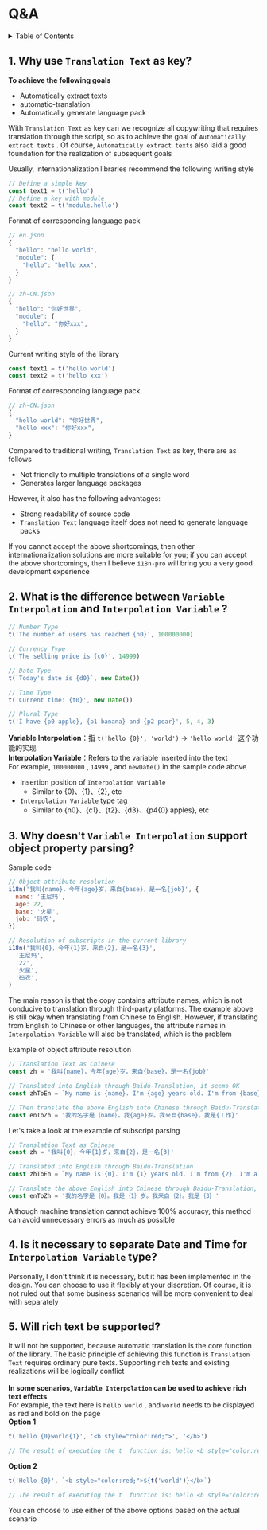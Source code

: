 
# Q&A

<details >
  <summary>Table of Contents</summary>

  &emsp;&emsp;[1. Why use  `Translation Text`  as key?](#1-why-use--translation-text--as-key)<br/>
  &emsp;&emsp;[2. What is the difference between  `Variable Interpolation`  and  `Interpolation Variable` ?](#2-what-is-the-difference-between--variable-interpolation--and--interpolation-variable-)<br/>
  &emsp;&emsp;[3. Why doesn't  `Variable Interpolation`  support object property parsing?](#3-why-doesnt--variable-interpolation--support-object-property-parsing)<br/>
  &emsp;&emsp;[4. Is it necessary to separate **Date** and **Time** for  `Interpolation Variable`  type?](#4-is-it-necessary-to-separate-date-and-time-for--interpolation-variable--type)<br/>
  &emsp;&emsp;[5. Will rich text be supported?](#5-will-rich-text-be-supported)<br/>

</details>

## 1. Why use  `Translation Text`  as key?
**To achieve the following goals**
* Automatically extract texts
* automatic-translation
* Automatically generate language pack

With  `Translation Text`  as key can we recognize all copywriting that requires translation through the script, so as to achieve the goal of  `Automatically extract texts` . Of course,  `Automatically extract texts`  also laid a good foundation for the realization of subsequent goals

Usually, internationalization libraries recommend the following writing style
```js
// Define a simple key
const text1 = t('hello')
// Define a key with module
const text2 = t('module.hello')
```
Format of corresponding language pack
```js
// en.json
{
  "hello": "hello world",
  "module": {
    "hello": "hello xxx",
  }
}

// zh-CN.json
{
  "hello": "你好世界",
  "module": {
    "hello": "你好xxx",
  }
}
```

Current writing style of the library
```js
const text1 = t('hello world')
const text2 = t('hello xxx')
```
Format of corresponding language pack
```js
// zh-CN.json
{
  "hello world": "你好世界",
  "hello xxx": "你好xxx",
}
```
Compared to traditional writing,  `Translation Text`  as key, there are as follows
* Not friendly to multiple translations of a single word
* Generates larger language packages

However, it also has the following advantages:
* Strong readability of source code
*  `Translation Text`  language itself does not need to generate language packs

If you cannot accept the above shortcomings, then other internationalization solutions are more suitable for you; if you can accept the above shortcomings, then I believe  `i18n-pro`  will bring you a very good development experience
## 2. What is the difference between  `Variable Interpolation`  and  `Interpolation Variable` ?

```js
// Number Type
t('The number of users has reached {n0}', 100000000)

// Currency Type
t('The selling price is {c0}', 14999)

// Date Type
t(`Today's date is {d0}`, new Date())

// Time Type
t('Current time: {t0}', new Date())

// Plural Type
t('I have {p0 apple}, {p1 banana} and {p2 pear}', 5, 4, 3) 
```
**Variable Interpolation**：指 `t('hello {0}', 'world')` → `'hello world'` 这个功能的实现<br />**Interpolation Variable**：Refers to the variable inserted into the text<br />For example,  `100000000` ,  `14999` , and  `newDate()`  in the sample code above
* Insertion position of  `Interpolation Variable` 
   * Similar to {0}、{1}、{2}, etc
*  `Interpolation Variable`  type tag
   * Similar to {n0}、{c1}、{t2}、{d3}、{p4{0} apples}, etc


## 3. Why doesn't  `Variable Interpolation`  support object property parsing?
Sample code
```js
// Object attribute resolution
i18n('我叫{name}，今年{age}岁，来自{base}，是一名{job}', {
  name: '王尼玛',
  age: 22,
  base: '火星',
  job: '码农',
})

// Resolution of subscripts in the current library
i18n('我叫{0}，今年{1}岁，来自{2}，是一名{3}',
  '王尼玛',
  '22',
  '火星',
  '码农',
)
```
The main reason is that the copy contains attribute names, which is not conducive to translation through third-party platforms. The example above is still okay when translating from Chinese to English. However, if translating from English to Chinese or other languages, the attribute names in  `Interpolation Variable`  will also be translated, which is the problem

Example of object attribute resolution
```js
// Translation Text as Chinese
const zh = '我叫{name}，今年{age}岁，来自{base}，是一名{job}'

// Translated into English through Baidu-Translation, it seems OK
const zhToEn = `My name is {name}. I'm {age} years old. I'm from {base}. I'm a {job} `

// Then translate the above English into Chinese through Baidu-Translation, we can find that the translation of {job} has problems, and different translation platforms may have different problems
const enToZh = '我的名字是｛name｝。我{age}岁。我来自{base}。我是{工作}'
```
Let's take a look at the example of subscript parsing
```js
// Translation Text as Chinese
const zh = '我叫{0}，今年{1}岁，来自{2}，是一名{3}'

// Translated into English through Baidu-Translation
const zhToEn = `My name is {0}. I'm {1} years old. I'm from {2}. I'm a {3}`

// Translate the above English into Chinese through Baidu-Translation, and the above parameters will not be mismatched
const enToZh = '我的名字是｛0｝。我是｛1｝岁。我来自｛2｝。我是｛3｝'
```
Although machine translation cannot achieve 100% accuracy, this method can avoid unnecessary errors as much as possible
## 4. Is it necessary to separate **Date** and **Time** for  `Interpolation Variable`  type?
Personally, I don't think it is necessary, but it has been implemented in the design. You can choose to use it flexibly at your discretion. Of course, it is not ruled out that some business scenarios will be more convenient to deal with separately
## 5. Will rich text be supported?
It will not be supported, because automatic translation is the core function of the library. The basic principle of achieving this function is  `Translation Text`  requires ordinary pure texts. Supporting rich texts and existing realizations will be logically conflict<br /><br />**In some scenarios,  `Variable Interpolation`  can be used to achieve rich text effects**<br />For example, the text here is  `hello world` , and  `world`  needs to be displayed as red and bold on the page<br />**Option 1**
```js
t('hello {0}world{1}', '<b style="color:red;">', '</b>')

// The result of executing the t  function is: hello <b style="color:red;">world</b>
```
**Option 2**<br />
```js
t('Hello {0}', `<b style="color:red;">${t('world')}</b>`)

// The result of executing the t  function is: hello <b style="color:red;">world</b>
```
You can choose to use either of the above options based on the actual scenario
